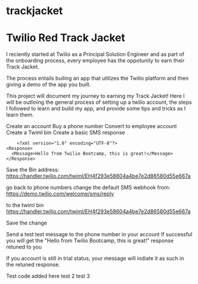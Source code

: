 # trackjacket


# Twilio Red Track Jacket 

I reciently started at Twilio as a Principal Solution Engineer and as part of the onboarding process, every employee has the oppotunity to earn their Track Jacket. 

The process entails builing an app that utilizes the Twilio platform and then giving a demo of the app you built. 

This project will document my journey to earning my Track Jacket! Here I will be outlining the general process of setting up a twilio account, the steps I followed to learn and build my app, and provide some tips and tricks as I learn them. 

Create an account
Buy a phone number
Convert to employee account
Create a Twiml bin
Create a basic SMS response

```
    <?xml version="1.0" encoding="UTF-8"?>
<Response>
  <Message>Hello from Twilio Bootcamp, this is great!</Message>
</Response>
```

Save the Bin address:
https://handler.twilio.com/twiml/EH4f293e58604a4be7e2d86580d55e667a

go back to phone numbers
change the default SMS webhook from:
https://demo.twilio.com/welcome/sms/reply

to the twiml bin
https://handler.twilio.com/twiml/EH4f293e58604a4be7e2d86580d55e667a

Save the change

Send a test test message to the phone number in your account
If successful you will get the "Hello from Twilio Bootcamp, this is great!" response retuned to you

If you account is still in trial status, your message will indiate it as such in the retuned response.

Test code added here
test 2
test 3
